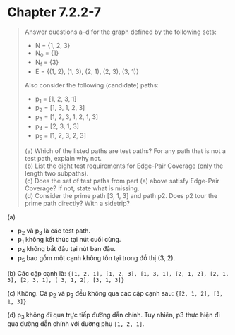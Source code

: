 # Chapter 7.2.2-7

> Answer questions a–d for the graph defined by the following sets:
>- N = {1, 2, 3}
>- N<sub>0</sub> = {1}
>- N<sub>f</sub> = {3}
>- E = {(1, 2), (1, 3), (2, 1), (2, 3), (3, 1)}
>
> Also consider the following (candidate) paths:
>- p<sub>1</sub> = [1, 2, 3, 1]
>- p<sub>2</sub> = [1, 3, 1, 2, 3]
>- p<sub>3</sub> = [1, 2, 3, 1, 2, 1, 3]
>- p<sub>4</sub> = [2, 3, 1, 3]
>- p<sub>5</sub> = [1, 2, 3, 2, 3]
>
>(a) Which of the listed paths are test paths? For any path that is not a test path, explain why not.\
> (b) List the eight test requirements for Edge-Pair Coverage (only the length two subpaths).\
> (c) Does the set of test paths from part (a) above satisfy Edge-Pair Coverage? If not, state what is missing.\
> (d) Consider the prime path [3, 1, 3] and path p2. Does p2 tour the prime path directly? With a sidetrip?

(a)
- p<sub>2</sub> và p<sub>3</sub> là các test path.
- p<sub>1</sub> không kết thúc tại nút cuối cùng. 
- p<sub>4</sub> không bắt đầu tại nút ban đầu. 
- p<sub>5</sub> bao gồm một cạnh không tồn tại trong đồ thị (3, 2).

(b)
Các cặp cạnh là:
```{[1, 2, 1], [1, 2, 3], [1, 3, 1], [2, 1, 2], [2, 1, 3], [2, 3, 1], [ 3, 1, 2], [3, 1, 3]}```

(c)
Không. Cả p<sub>2</sub> và p<sub>3</sub> đều không qua các cặp cạnh sau: ```{[2, 1, 2], [3, 1, 3]}```

(d)
p<sub>3</sub> không đi qua trực tiếp đường dẫn chính. Tuy nhiên, p3 thực hiện đi qua đường dẫn chính với đường phụ ```[1, 2, 1]```.
